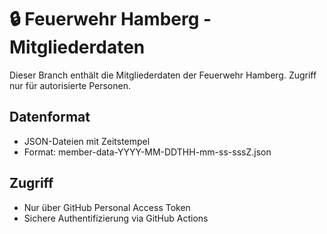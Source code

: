 # 🔒 Feuerwehr Hamberg - Mitgliederdaten

Dieser Branch enthält die Mitgliederdaten der Feuerwehr Hamberg.
Zugriff nur für autorisierte Personen.

## Datenformat
- JSON-Dateien mit Zeitstempel
- Format: member-data-YYYY-MM-DDTHH-mm-ss-sssZ.json

## Zugriff
- Nur über GitHub Personal Access Token
- Sichere Authentifizierung via GitHub Actions
